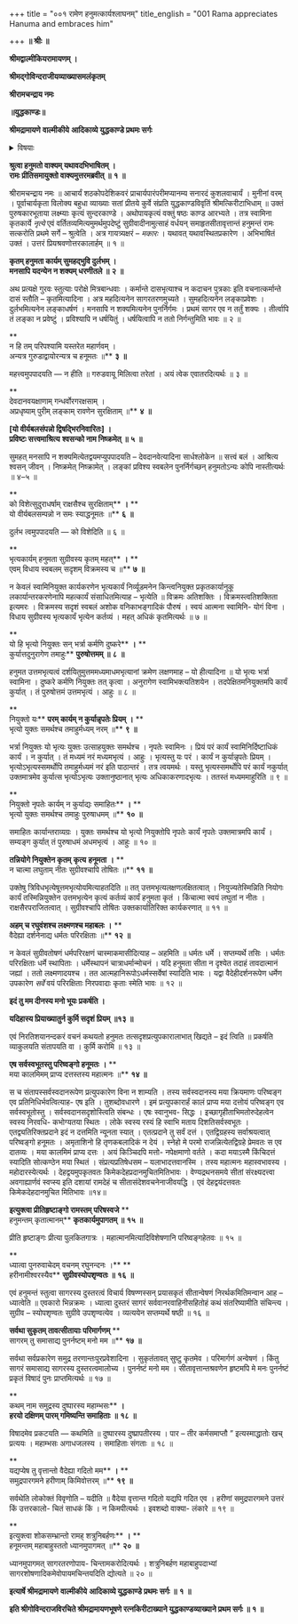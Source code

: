 +++
title = "००१ रामेण हनुमत्कार्यश्लाघनम्"
title_english = "001 Rama appreciates Hanuma and embraces him"

+++
**॥ श्रीः ॥**

**श्रीमद्वाल्मीकियरामायणम् ।**

**श्रीमद्गोविन्दराजीयव्याख्यासमलंकृतम्**

**श्रीरामचन्द्राय नमः**

**॥युद्धकाण्डः॥**

**श्रीमद्रामायणे** **वाल्मीकीये** **आदिकाव्ये युद्धकाण्डे प्रथमः सर्गः**


<details><summary>विषयाः</summary>

हनुमन्मुखादवगतसीतावृत्तान्तेनश्रीरामेणहनुमन्तंप्रतिप्रशंसनपूर्वकं तस्कृतसीतान्वेषणा -युपकारप्रत्युपकारतयासर्वस्वदानप्रतिनिधिभूत स्वात्मप्रदानरूपपरिष्वङ्ग करणम् ॥ १ ॥

तथा सुग्रीवसंनिधौहनुमन्तंप्रति सागरस्यदुस्तरतयासीताम्वेषणा दिप्रयासस्यनिष्फलत्योत्त्या सागरतरणोपायानधिगमेनपरिचिन्तनम् ॥ २ ॥

</details>


**श्रुत्वा हनुमतो वाक्यम् यथावदभिभाषितम् ।  
रामः प्रीतिसमायुक्तो वाक्यमुत्तरमब्रवीत् ॥** **१** **॥**

श्रीरामचन्द्राय नमः ॥ आचार्यं शठकोपदेशिकवरं प्राचार्यपारंपरीमप्यानम्य सनारदं कुशलवाचार्यं । मुनीनां वरम् । पूर्वाचार्यकृता विलोक्य बहुधा व्याख्याः सतां प्रीतये कुर्वे संप्रति युद्धकाण्डविवृतिं श्रीमत्किरीटाभिधाम् ॥ उक्तं पुरुषकारभूताया लक्ष्म्याः कृत्यं सुन्दरकाण्डे । अथोपायकृत्यं वक्तुं षष्ठः काण्ड आरभ्यते । तत्र स्वामिना कृतकार्ये *नृत्ये* एवं वर्तितव्यमित्यमुमर्थमुपदेष्टुं सुग्रीवादीनामुत्साहं वर्धयन् समाहृतसीतावृत्तान्तं हनुमन्तं रामः सत्करोति प्रथमे सर्गे – श्रुत्वेति । अत्र गायत्र्यक्षरं – *मकारः* । यथावत् यथावस्थितप्रकारेण । अभिभाषितं उक्तं । उत्तरं प्रियश्रवणोत्तरकालार्हम् ॥ १ ॥

**कृतम् हनुमता कार्यम् सुमहद्भुवि दुर्लभम् ।  
मनसापि यदन्येन न शक्यम् धरणीतले ॥** **२** **॥**

अथ प्रत्यक्षे गुरवः स्तुत्याः परोक्षे मित्रबान्धवाः । कर्मान्ते दासभृत्याश्च न कदाचन पुत्रकाः इति वचनात्कर्मान्ते दासं स्तौति – कृतमित्यादिना । अत्र महदित्यनेन सागरतरणमुच्यते । सुमहदित्यनेन लङ्काप्रवेशः । दुर्लभमित्यनेन लङ्काधर्षणं । मनसापि न शक्यमित्यनेन पुनर्निर्गमः । प्रथमं सागर एव न तर्तुं शक्यः । तीर्त्वापि तं लङ्का न प्रवेष्टुं । प्रविश्यापि न धर्षयितुं । धर्षयित्वापि न ततो निर्गन्तुमिति भावः ॥ २ ॥

**  
न हि तम् परिपश्यामि यस्तरेत महार्णवम् ।  
अन्यत्र गुरुडाद्वायोरन्यत्र च हनूमतः ॥** **३** **॥**

महत्त्वमुपपादयति — न हीति ॥ गरुडवायू मिलित्वा तरेतां । अयं त्वेक एवातरदित्यर्थः ॥ ३ ॥

**  
देवदानवयक्षाणाम् गन्धर्वोरगरक्षसाम् ।  
अप्रधृष्याम् पुरीम् लङ्काम् रावणेन सुरक्षिताम् ॥** **४** **॥**

**\[यो वीर्यबलसंपन्नो द्विषद्भिरनिवारितः\] ।  
प्रविष्टः सत्त्वमाश्रित्य** **श्वसन्को नाम निष्क्रमेत् ॥** **५** **॥**

सुमहत् मनसापि न शक्यमित्येतद्वयमप्युपपादयति – देवदानवेत्यादिना सार्धश्लोकेन ॥ सत्त्वं बलं । आश्रित्य श्वसन् जीवन् । निष्क्रमेत् निष्क्रामेत् । लङ्कां प्रविश्य स्वबलेन पुनर्निर्गच्छन् हनुमतोऽन्यः कोपि नास्तीत्यर्थः ॥ ४–५ ॥

**  
को विशेत्सुदुराधर्षाम् राक्षसैश्च सुरक्षिताम्** **।** **  
यो वीर्यबलसम्पन्नो न समः स्याद्धनूमतः ॥** **६** **॥**

दुर्लभ त्वमुपपादयति — को विशेदिति ॥ ६ ॥

**  
भृत्यकार्यम् हनुमता सुग्रीवस्य कृतम् महत्** **।** **  
एवम् विधाय स्वबलम् सदृशम् विक्रमस्य च ॥** **७** **॥**

न केवलं स्वामिनियुक्त कार्यकरणेन भृत्यकार्यं निर्व्यूडमनेन किन्त्वनियुक्त प्रकृतकार्यानुकू लकार्यान्तरकरणेनापि महत्कार्यं संसाधितमित्याह – भृत्येति ॥ विक्रमः अतिशक्तिः । विक्रमस्त्वतिशक्तिता इत्यमरः । विक्रमस्य सदृशं स्वबलं अशोक वनिकाभङ्गादिकं पौरुषं । स्वयं आत्मना स्वामिनि- योगं विना । विधाय सुग्रीवस्य भृत्यकार्यं भृत्येन कर्तव्यं । महत् अधिकं कृतमित्यर्थः ॥ ७ ॥

**  
यो हि भृत्यो नियुक्तः सन् भर्त्रा कर्मणि दुष्करे** **।** **  
कुर्यात्तदुनुरागेण तमाहुः** **पुरुषोत्तमम् ॥** **८** **॥**

हनुमत उत्तमभृत्यत्वं दर्शयितुमुत्तममध्यमाधमभृत्यानां क्रमेण लक्षणमाह – यो हीत्यादिना ॥ यो भृत्यः भर्त्रा स्वामिना । दुष्करे कर्मणि नियुक्तः तत् कृत्वा । अनुरागेण स्वामिभक्त्यतिशयेन । तदपेक्षितमनियुक्तमपि कार्यं कुर्यात् । तं पुरुषोत्तमं उत्तमभृत्यं । आहुः ॥ ८ ॥

**  
नियुक्तो यः** **परम् कार्यम् न कुर्यान्नृपतेः प्रियम्** **।** **  
भृत्यो युक्तः समर्थश्च तमाहुर्मध्यम् नरम् ॥** **९** **॥**

भर्त्रा नियुक्तः यो भृत्यः युक्तः उत्साहयुक्तः समर्थश्च । नृपतेः स्वामिनः । प्रियं परं कार्यं स्वामिनिर्दिष्टाधिकं कार्यं । न कुर्यात् । तं मध्यमं नरं मध्यमभृत्यं । आहुः । भृत्यस्तु यः परं । कार्यं न कुर्यान्नृपतेः प्रियम् । भृत्योऽभृत्यस्समर्थोपि तमाहुर्मध्यमं नरं इति पाठान्तरं । तत्र त्वयमर्थः । यस्तु भृत्यस्समर्थोपि परं कार्यं नकुर्यात् उक्तमात्रमेव कुर्यात्स भृत्योऽभृत्यः उक्तानुष्ठानात् भृत्यः अधिकाकरणादभृत्यः । ततस्तं मध्यममाहुरिति ॥ ९ ॥

**  
नियुक्तो नृपतेः कार्यम् न कुर्याद्यः समाहितः** **।** **  
भृत्यो युक्तः समर्थश्च तमाहुः पुरुषाधमम् ॥** **१०** **॥**

समाहितः कार्यान्तराव्यग्रः । युक्तः समर्थश्च यो भृत्यो नियुक्तोपि नृपतेः कार्यं नृपतेः उक्तमात्रमपि कार्यं । सम्यङ्ग कुर्यात् तं पुरुषाधमं अधमभृत्यं । आहुः ॥ १० ॥

**तन्नियोगे नियुक्तेन कृतम्** **कृत्य** **हनूमता** **।** **  
न चात्मा लघुताम् नीतः सुग्रीवश्चापि तोषितः ॥** **११** **॥**

उक्तेषु त्रिविधभृत्येषूत्तमभृत्योयमित्याहतदिति ॥ तत् उत्तमभृत्यलक्षणलक्षितत्वात् । नियुज्यतेस्मिन्निति नियोगः कार्यं तस्मिन्नियुक्तेन उत्तमभृत्येन कृत्यं कर्तव्यं कार्यं हनुमता कृतं । किंचात्मा स्वयं लघुतां न नीतः । राक्षसैरपराजितत्वात् । सुग्रीवश्चापि तोषितः उक्तकार्यातिरिक्त कार्यकरणात् ॥ ११ ॥



**अहम् च रघुवंशश्च लक्ष्मणश्च महाबलः** **।** **  
वैदेह्या दर्शनेनाद्य धर्मतः परिरक्षिताः ॥** **१२** **॥**

न केवलं सुग्रीवतोषणं धर्मपरिरक्षणं चास्माकमासीदित्याह – अहमिति ॥ धर्मतः धर्मे । सप्तम्यर्थे तसिः । धर्मतः परिरक्षिताः धर्मे स्थापिताः । धर्मेस्थापनं चात्राधर्मान्मोचनं । यदि हनुमता सीता न दृश्येत तदाहं तावदात्मानं जह्यां । ततो लक्ष्मणादयश्च । तत आत्महानिरूपोऽधर्मस्सर्वेषां स्यादिति भावः । यद्वा वैदेहीदर्शनरूपेण धर्मेण उपकारेण *सर्वे* वयं परिरक्षिताः निरपवादाः कृताः स्मेति भावः ॥ १२ ॥



**इदं तु मम दीनस्य मनो भूयः प्रकर्षति ।**

**यदिहास्य प्रियाख्यातुर्न कुर्मि सदृशं प्रियम् ॥१३ ॥**

एवं निरतिशयानन्दकरं वचनं कथयतो हनुमतः तत्सदृशप्रत्युपकारालाभात् खिद्यते – इदं त्विति ॥ प्रकर्षति व्याकुलयति संतापयति वा । कुर्मि करोमि ॥ १३ ॥



**एष सर्वस्वभूतस्तु परिष्वङ्गो हनूमतः** **।** **  
मया कालमिमम् प्राप्य दत्तस्तस्य महात्मनः ॥** **१४ ॥**

स च संतापस्सर्वस्वदानरूपेण प्रत्युपकारेण विना न शाम्यति । तस्य सर्वस्वदानस्य मया क्रियमाणः परिष्वङ्ग एव प्रतिनिधिर्भवत्वित्याह- एष इति । तुशब्दोवधारणे । इमं प्रत्युपकारार्हं कालं प्राप्य मया दत्तोयं परिष्वङ्ग एव सर्वस्वभूतोस्तु । सर्वस्वदानसदृशोस्त्विति संबन्धः । एषः स्वानुभव- सिद्धः । इच्छागृहीताभिमतोरुदेहत्वेन स्वस्य निरवधि- कभोग्यतया स्थितः । लोके स्वस्य रस्यं हि स्वाभि मताय दिशतिसर्वस्वभूतः । एतद्व्यतिरिक्तप्रदाने इदं न दत्तमिति न्यूनता स्यात् । एतत्प्रदाने तु सर्वं दत्तं । एतद्विग्रहस्य सर्वाश्रयत्वात् परिष्वङ्गो हनूमतः । अमृताशिनो हि तृणकबलादिकं न देयं । स्नेहो मे परमो राजन्नित्येतद्विग्रहे प्रेमवतः स एव दातव्यः । मया कालमिमं प्राप्य दत्तः । अयं किञ्चिदपि मत्तो- नपेक्षमाणो वर्तते । कदा मयाऽस्मै किंचिदत्तं स्यादिति सोत्कण्ठेन मया स्थितं । संप्रत्यप्रतिषेधसम – यलाभादत्तवानस्मि । तस्य महात्मनः महास्वभावस्य । महोदारस्येत्यर्थः । देहद्वयमुपकृतवतः किमेकदेहप्रदानमुचितमितिभावः । वेण्यद्रथनसमये सीतां संरक्ष्यदत्त्वा अवगाह्यार्णवं स्वप्स्य इति दशायां रामदेहं च सीतासंदेशवचनेनाजीवयद्धि । एवं देहद्वयंदत्तवतः किमेकदेहदानमुचित मितिभावः ॥१४॥

**इत्युक्त्वा प्रीतिहृष्टाङ्गो रामस्तम् परिषस्वजे** **  
हनुमन्तम् कृतात्मानम्** **कृतकार्यमुपागतम् ॥** **१५** **॥**

प्रीति हृष्टाङ्गः प्रीत्या पुलकितगात्रः । महात्मानमित्यादिविशेषणानि परिष्वङ्गहेतवः ॥ १५ ॥

**  
ध्यात्वा पुनरुवाचेदम् वचनम् रघुनन्दनः ।** **  
हरीनामीश्वरस्यैव** **सुग्रीवस्योपशृण्वतः ॥** **१६** **॥**

एवं हनुमन्तं स्तुत्वा सागरस्य दुस्तरत्वं विचार्य विषण्णस्सन् प्रयासकृतं सीतान्वेषणं निरर्थकमितिमन्वान आह – ध्यात्वेति ॥ एवकारो भिन्नक्रमः । ध्यात्वा दुस्तरं सागरं सर्ववानरवाहिनीसहितोहं कथं संतरिष्यामीति संचिन्त्य । सुग्रीव – स्योपशृण्वतः सुग्रीवे उपशृण्वत्येव । व्यत्ययेन सप्तम्यर्थे षष्ठी ॥ १६ ॥



**सर्वथा सुकृतम् तावत्सीतायाः परिमार्गणम्** **  
सागरम् तु समासाद्य पुनर्नष्टम् मनो मम ॥** **१७** **॥**

सर्वथा सर्वप्रकारेण समुद्र तरणान्तःपुरप्रवेशादिना । सुकृतंतावत् सुष्टु कृतमेव । परिमार्गणं अन्वेषणं । किंतु सागरं समासाद्य सागरस्य दुस्तरत्वमालोच्य । पुनर्नष्टं मनो मम । सीतावृत्तान्तश्रवणेन हृष्टमपि मे मनः पुनर्नष्टं प्रकृतं विषादं पुनः प्राप्तमित्यर्थः ॥ १७ ॥

**  
कथम् नाम समुद्रस्य दुष्पारस्य महाम्भसः** **।  
हरयो दक्षिणम् पारम् गमिष्यन्ति समाहिताः** **॥** **१८** **॥**

विषादमेव प्रकटयति — कथमिति ॥ दुष्पारस्य दुष्प्रापतीरस्य । पार – तीर कर्मसमाप्तौ ” इत्यस्माद्धातोः खच् प्रत्ययः । महाम्भसः अगाधजलस्य । समाहिताः संगताः ॥ १८ ॥

**  
यद्यप्येष तु वृत्तान्तो वैदेह्या गदितो मम** **।** **  
समुद्रपारगमने हरीणाम् किमिवोत्तरम् ॥** **१९** **॥**

सर्वथेति लोकोक्तं विवृणोति – यदीति ॥ वैदेया वृत्तान्त गदितो यद्यपि गदित एव । हरीणां समुद्रपारगमने उत्तरं किं उत्तरकालो- चितं साधकं किं । न किमपीत्यर्थः । इवशब्दो वाक्या- लंकारे ॥ १९ ॥

**  
इत्युक्त्वा शोकसम्भ्रान्तो रामह् शत्रुनिबर्हणः** **।** **  
हनूमन्तम् महाबाहुस्ततो ध्यानमुपागमत् ॥** **२०** **॥**

ध्यानमुपागमत् सागरतरणोपाय- चिन्तामकरोदित्यर्थः । शत्रुनिबर्हण महाबाहुपदाभ्यां सागरशोषणादिकमेवोपायमचिन्तयदिति द्योत्यते ॥ २० ॥

**इत्यार्षे श्रीमद्रामायणे** **वाल्मीकीये** **आदिकाव्ये युद्धकाण्डे प्रथमः सर्गः ॥** **१** **॥**

**इति श्रीगोविन्दराजविरचिते श्रीमद्रामायणभूषणे रत्नकिरीटाख्याने युद्धकाण्डव्याख्याने प्रथम सर्गः ॥ १ ॥**

